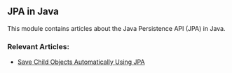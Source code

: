 ## JPA in Java

This module contains articles about the Java Persistence API (JPA) in Java.

### Relevant Articles:
- [Save Child Objects Automatically Using JPA](https://www.baeldung.com/jpa-save-child-objects-automatically)
